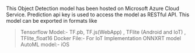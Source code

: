 This Object Detection model has been hosted on  Microsoft Azure Cloud Service. Prediction api key is used to access the model as RESTful API. This model can be exported in formats like
> Tensorflow Model:- TF.pb, TF.js(WebApp) , TFlite (Android and IoT) , TFlite_float16
> Docker File:- For IoT Implementation
> ONNXRT model
> AutoML model:- iOS
